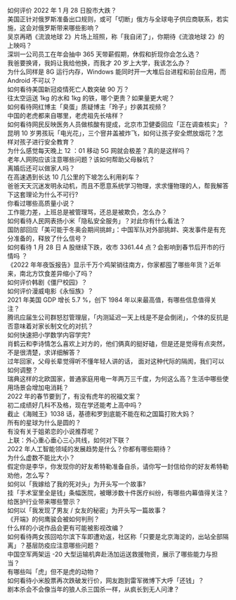 如何评价 2022 年 1 月 28 日股市大跌？  
美国正针对俄罗斯准备出口规则，或可「切断」俄方与全球电子供应商联系，若实施，这会对俄罗斯带来哪些影响？  
吴京再晒《流浪地球 2》片场上班照，称「我自闭了」，你期待《流浪地球 2》的上映吗？  
深圳一公司员工在年会抽中 365 天带薪假期，休假和折现你会怎么选？  
我爸要换肾，我妈让我给他换，而我才 20 岁上大学，我该怎么办？  
为什么同样是 8G 运行内存，Windows 能同时开一大堆后台进程和前台应用，而 Android 不可以？  
如何看待美国新冠疫情死亡人数突破 90 万？  
往太空运送 1kg 的水和 1kg 的铁，哪个更贵？如果量更大呢？  
如何看待网红博主「臭蛋」质疑博主「玲子」抄袭其视频？  
中国的老虎都来自哪里，老虎祖先长啥样？  
如何看待网民反映医务人员做核酸有提成，北京市卫健委回应「正在调查核实」？  
昆明 10 岁男孩玩「电光花」，三个窨井盖被炸飞，如何让孩子安全燃放烟花？怎样对孩子进行安全教育？  
为什么感觉每天晚上 12 ：01 移动 5G 网就会极差？真的是这样吗？  
老年人网购应该注意哪些问题？该如何帮助父母躲坑？  
离婚后还可以做家人吗？  
在高速遇到长达 10 几公里的下坡怎么利用刹车？  
爸爸天天沉迷发明永动机，而且不愿意系统学习物理，求求懂物理的人，帮我解答下这套理论为什么不可行?  
你看过哪些高质量小说？  
工作能力差，上班总是被管理骂，还总是被欺负，怎么办？  
如何看待人民网表扬小米「隐私安全服务」？对此你有什么看法？  
国防部回应「美可能于冬奥会期间挑衅」：中国军队对外部挑衅、突发事件是有充分准备的，释放了什么信号？  
如何看待 1 月 28 日 A 股继续下跌，收市 3361.44 点？会影响到春节后开市的行情吗 ？  
《2022 年年夜饭报告》显示千万个鸡架销往南方，你家都囤了哪些年货？近年来，南北方饮食差异缩小了吗？  
如何评价韩剧《僵尸校园》？  
如何评价漫威电影《永恒族》？  
2021 年美国 GDP 增长 5.7 %，创下 1984 年以来最高值，有哪些信息值得关注？  
腾讯应届生公司群怒怼管理层，「内测延迟一天上线是不是会倒闭」，个体的反抗是否意味着对家长制文化的对抗？  
如何快速把小学数学内容学完?  
肖鹤云和李诗情怎么喜欢上对方的，他们俩真的挺好磕，但是还是觉得有点突然，不是很清楚，求详细解答？  
过年回家，父母长辈觉得听不懂年轻人讲的话， 面对这种代际的隔阂，我们可以如何调整？  
瑞典这样的北欧国家，普通家庭用电一年两万三千度，为何这么高？生活中哪些使用场景会增加电消耗？  
2022 年的春节要到了，有没有虎年的祝福文案？  
初二成绩好几科不及格，现在学还能考上高中吗？  
截止《海贼王》1038 话，基德和罗到底能不能在和之国篇打败大妈？  
所有的星球为什么是圆的？  
有没有关于姐弟恋的小说推荐呢？  
上联：外心重心垂心三心共线，如何对下联？  
2022 年人工智能领域的发展趋势是什么？你都有哪些期待？  
为什么虚数不能比大小？  
假定你是李华，你发现你的好友希特勒准备自杀，请你写一封信给你的好友希特勒劝他，怎么写？  
如何以「我嫁给了我的死对头」为开头写一个故事?  
挂「手术室里全是钱」条幅医院，被曝涉数十件医疗纠纷，有哪些内幕值得关注？给医护行业带来哪些警示？  
如何以「我发现了男友 / 女友的秘密」为开头写一篇故事？  
《开端》的何鹰骏会被如何判刑？  
什么样的小说作品会更有可能被影视改编？  
如何看待两女孩回哈尔滨下车即遭劝返，社区称「只要是北京海淀的，出站全部隔离」？基层防疫应注意哪些问题？  
中国空军两架运 -20 大型运输机奔赴汤加运送救援物资，展示了哪些能力与担当？  
有哪些叫「虎」但不是虎的动物？  
如何看待小米股票再次跌破发行价，网友跑到雷军微博下大呼「还钱」？  
剧本杀会不会像当年的狼人杀三国杀一样，从疯长到无人问津？  
